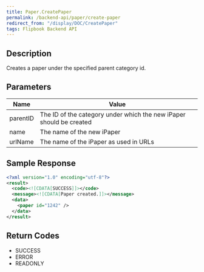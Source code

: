 ```yaml
---
title: Paper.CreatePaper
permalink: /backend-api/paper/create-paper
redirect_from: "/display/DOC/CreatePaper"
tags: Flipbook Backend API
---
```


## Description

Creates a paper under the specified parent category id. 

## Parameters

| Name     | Value
|----------|---------------------------------------------------------------------
| parentID | The ID of the category under which the new iPaper should be created
| name	   | The name of the new iPaper
| urlName  | The name of the iPaper as used in URLs

## Sample Response

```xml
<?xml version="1.0" encoding="utf-8"?>
<result>
  <code><![CDATA[SUCCESS]]></code>
  <message><![CDATA[Paper created.]]></message>
  <data>
    <paper id="1242" />
  </data>
</result>
```

## Return Codes

* SUCCESS
* ERROR
* READONLY